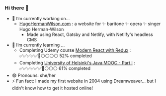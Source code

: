 ### Hi there 👋

- 🔭 I’m currently working on...
    -  [HugoHermanWilson.com](https://www.hugohermanwilson.com/) : a website for ✨ baritone ✨ opera ✨ singer Hugo Herman-Wilson
        - Made using React, Gatsby and Netlify, with Netlify's headless CMS
- 🌱 I’m currently learning ...
    -  Completing Udemy course [Modern React with Redux](https://www.udemy.com/course/react-redux/) : ✅✅✅✅✅🔷⚪⚪⚪⚪ 52% completed
    -  Completing [University of Helsinki's Java MOOC - Part I](https://java-programming.mooc.fi/) : ✅✅✅✅✅✅🔷⚪⚪⚪ 61% completed
- 😄 Pronouns: she/her
- ⚡ Fun fact: I made my first website in 2004 using Dreamweaver... but I didn't know how to get it hosted online!
